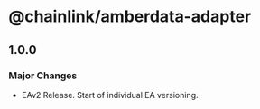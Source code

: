 # @chainlink/amberdata-adapter

## 1.0.0

### Major Changes

- EAv2 Release. Start of individual EA versioning.
